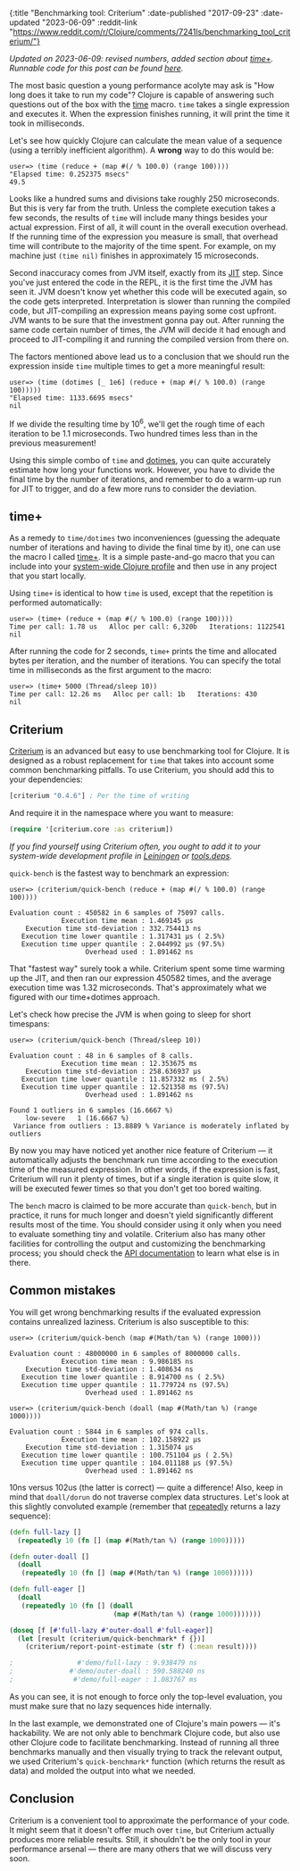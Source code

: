 {:title "Benchmarking tool: Criterium"
 :date-published "2017-09-23"
 :date-updated "2023-06-09"
 :reddit-link "https://www.reddit.com/r/Clojure/comments/7241ls/benchmarking_tool_criterium/"}

_Updated on 2023-06-09: revised numbers, added section about
[time+](http://clojure-goes-fast.com/kb/benchmarking/time-plus/)._  
_Runnable code for this post can be found
[here](https://github.com/clojure-goes-fast/clojure-goes-fast.com/tree/master/code/criterium)._

The most basic question a young performance acolyte may ask is "How long does it
take to run my code"? Clojure is capable of answering such questions out of the
box with the [time](http://clojuredocs.org/clojure.core/time) macro. `time`
takes a single expression and executes it. When the expression finishes running,
it will print the time it took in milliseconds.

Let's see how quickly Clojure can calculate the mean value of a sequence (using
a terribly inefficient algorithm). A **wrong** way to do this would be:

```clojure-repl
user=> (time (reduce + (map #(/ % 100.0) (range 100))))
"Elapsed time: 0.252375 msecs"
49.5
```

Looks like a hundred sums and divisions take roughly 250 microseconds. But this
is very far from the truth. Unless the complete execution takes a few seconds,
the results of `time` will include many things besides your actual expression.
First of all, it will count in the overall execution overhead. If the running
time of the expression you measure is small, that overhead time will contribute
to the majority of the time spent. For example, on my machine just `(time nil)`
finishes in approximately 15 microseconds.

Second inaccuracy comes from JVM itself, exactly from
its [JIT](https://en.wikipedia.org/wiki/Just-in-time_compilation) step. Since
you've just entered the code in the REPL, it is the first time the JVM has seen
it. JVM doesn't know yet whether this code will be executed again, so the code
gets interpreted. Interpretation is slower than running the compiled code, but
JIT-compiling an expression means paying some cost upfront. JVM wants to be sure
that the investment gonna pay out. After running the same code certain number of
times, the JVM will decide it had enough and proceed to JIT-compiling it and
running the compiled version from there on.

The factors mentioned above lead us to a conclusion that we should run the
expression inside `time` multiple times to get a more meaningful result:

```clojure-repl
user=> (time (dotimes [_ 1e6] (reduce + (map #(/ % 100.0) (range 100)))))
"Elapsed time: 1133.6695 msecs"
nil
```

If we divide the resulting time by 10<sup>6</sup>, we'll get the rough time of
each iteration to be 1.1 microseconds. Two hundred times less than in the
previous measurement!

Using this simple combo of `time`
and [dotimes](https://clojuredocs.org/clojure.core/dotimes), you can quite
accurately estimate how long your functions work. However, you have to divide
the final time by the number of iterations, and remember to do a warm-up run for
JIT to trigger, and do a few more runs to consider the deviation.

## time+

As a remedy to `time/dotimes` two inconveniences (guessing the adequate number
of iterations and having to divide the final time by it), one can use the macro
I called [time+](http://clojure-goes-fast.com/kb/benchmarking/time-plus/). It is
a simple paste-and-go macro that you can include into your [system-wide Clojure
profile](https://gist.github.com/alexander-yakushev/63515455759e66bfa19dbaa126fccf56)
and then use in any project that you start locally.

Using `time+` is identical to how `time` is used, except that the repetition
is performed automatically:

```clojure-repl
user=> (time+ (reduce + (map #(/ % 100.0) (range 100))))
Time per call: 1.78 us   Alloc per call: 6,320b   Iterations: 1122541
nil
```

After running the code for 2 seconds, `time+` prints the time and allocated
bytes per iteration, and the number of iterations. You can specify the total
time in milliseconds as the first argument to the macro:


```clojure-repl
user=> (time+ 5000 (Thread/sleep 10))
Time per call: 12.26 ms   Alloc per call: 1b   Iterations: 430
nil
```

## Criterium

[Criterium](https://github.com/hugoduncan/criterium) is an advanced but easy to
use benchmarking tool for Clojure. It is designed as a robust replacement for
`time` that takes into account some common benchmarking pitfalls. To use
Criterium, you should add this to your dependencies:

```clojure
[criterium "0.4.6"] ; Per the time of writing
```

And require it in the namespace where you want to measure:

```clojure
(require '[criterium.core :as criterium])
```

*If you find yourself using Criterium often, you ought to add it to your
system-wide development profile
in
[Leiningen](https://github.com/technomancy/leiningen/blob/master/doc/PROFILES.md#default-profiles) or
[tools.deps](https://github.com/boot-clj/boot/wiki/Configuring-Boot#configuring-your-clojure-project).*

`quick-bench` is the fastest way to benchmark an expression:

```clojure-repl
user=> (criterium/quick-bench (reduce + (map #(/ % 100.0) (range 100))))

Evaluation count : 450582 in 6 samples of 75097 calls.
             Execution time mean : 1.469145 µs
    Execution time std-deviation : 332.754413 ns
   Execution time lower quantile : 1.317431 µs ( 2.5%)
   Execution time upper quantile : 2.044992 µs (97.5%)
                   Overhead used : 1.891462 ns
```

That "fastest way" surely took a while. Criterium spent some time warming up the
JIT, and then ran our expression 450582 times, and the average execution time
was 1.32 microseconds. That's approximately what we figured with our
time+dotimes approach.

Let's check how precise the JVM is when going to sleep for short timespans:

```clojure-repl
user=> (criterium/quick-bench (Thread/sleep 10))

Evaluation count : 48 in 6 samples of 8 calls.
             Execution time mean : 12.353675 ms
    Execution time std-deviation : 258.636937 µs
   Execution time lower quantile : 11.857332 ms ( 2.5%)
   Execution time upper quantile : 12.521358 ms (97.5%)
                   Overhead used : 1.891462 ns

Found 1 outliers in 6 samples (16.6667 %)
	low-severe	 1 (16.6667 %)
 Variance from outliers : 13.8889 % Variance is moderately inflated by outliers
```

By now you may have noticed yet another nice feature of Criterium — it
automatically adjusts the benchmark run time according to the execution time of
the measured expression. In other words, if the expression is fast, Criterium
will run it plenty of times, but if a single iteration is quite slow, it will be
executed fewer times so that you don't get too bored waiting.

The `bench` macro is claimed to be more accurate than `quick-bench`, but in
practice, it runs for much longer and doesn't yield significantly different
results most of the time. You should consider using it only when you need to
evaluate something tiny and volatile. Criterium also has many other facilities
for controlling the output and customizing the benchmarking process; you should
check the [API documentation](https://cljdoc.org/d/criterium/criterium/0.4.6/api/criterium.core)
to learn what else is in there.

## Common mistakes

You will get wrong benchmarking results if the evaluated expression contains
unrealized laziness. Criterium is also susceptible to this:

```clojure-repl
user=> (criterium/quick-bench (map #(Math/tan %) (range 1000)))

Evaluation count : 48000000 in 6 samples of 8000000 calls.
             Execution time mean : 9.986185 ns
    Execution time std-deviation : 1.408634 ns
   Execution time lower quantile : 8.914700 ns ( 2.5%)
   Execution time upper quantile : 11.779724 ns (97.5%)
                   Overhead used : 1.891462 ns

user=> (criterium/quick-bench (doall (map #(Math/tan %) (range 1000))))

Evaluation count : 5844 in 6 samples of 974 calls.
             Execution time mean : 102.158922 µs
    Execution time std-deviation : 1.315074 µs
   Execution time lower quantile : 100.751104 µs ( 2.5%)
   Execution time upper quantile : 104.011188 µs (97.5%)
                   Overhead used : 1.891462 ns
```

10ns versus 102us (the latter is correct) — quite a difference! Also, keep in
mind that `doall/dorun` do not traverse complex data structures. Let's look at
this slightly convoluted example (remember
that [repeatedly](http://clojuredocs.org/clojure.core/repeatedly) returns a lazy
sequence):

```clojure
(defn full-lazy []
  (repeatedly 10 (fn [] (map #(Math/tan %) (range 1000)))))

(defn outer-doall []
  (doall
   (repeatedly 10 (fn [] (map #(Math/tan %) (range 1000))))))

(defn full-eager []
  (doall
   (repeatedly 10 (fn [] (doall
                          (map #(Math/tan %) (range 1000)))))))

(doseq [f [#'full-lazy #'outer-doall #'full-eager]]
  (let [result (criterium/quick-benchmark* f {})]
    (criterium/report-point-estimate (str f) (:mean result))))

;                #'demo/full-lazy : 9.938479 ns
;              #'demo/outer-doall : 590.588240 ns
;               #'demo/full-eager : 1.083767 ms
```

As you can see, it is not enough to force only the top-level evaluation, you
must make sure that no lazy sequences hide internally.

In the last example, we demonstrated one of Clojure's main powers — it's
hackability. We are not only able to benchmark Clojure code, but also use other
Clojure code to facilitate benchmarking. Instead of running all three benchmarks
manually and then visually trying to track the relevant output, we used
Criterium's `quick-benchmark*` function (which returns the result as data) and
molded the output into what we needed.

## Conclusion

Criterium is a convenient tool to approximate the performance of your code. It
might seem that it doesn't offer much over `time`, but Criterium actually
produces more reliable results. Still, it shouldn't be the only tool in your
performance arsenal — there are many others that we will discuss very soon.
